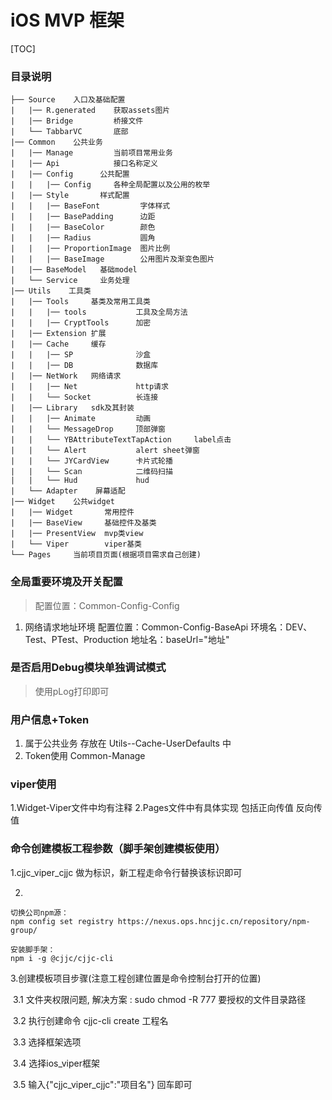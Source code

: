 # iOS MVP 框架

[TOC]



### 目录说明

```
├── Source    入口及基础配置
|   |── R.generated    获取assets图片         
|   |── Bridge         桥接文件 
|   └── TabbarVC       底部  
|── Common    公共业务
|   |── Manage         当前项目常用业务
|   |── Api            接口名称定义      
|   |── Config      公共配置
|   |   |── Config     各种全局配置以及公用的枚举
|   |── Style       样式配置
|   |   |── BaseFont         字体样式   
|   |   |── BasePadding      边距
|   |   |── BaseColor        颜色 
|   |   |── Radius           圆角
|   |   |── ProportionImage  图片比例  
|   |   |── BaseImage        公用图片及渐变色图片
|   |── BaseModel   基础model
|   └── Service     业务处理
|── Utils    工具类              
|   |── Tools     基类及常用工具类       
|   |   |── tools           工具及全局方法
|   |   |── CryptTools      加密
|   |── Extension 扩展
|   |── Cache     缓存
|   |   |── SP              沙盒
|   |   |── DB              数据库
|   |── NetWork   网络请求       
|   |   |── Net             http请求
|   |   └── Socket          长连接
|   |── Library   sdk及其封装       
|   |   |── Animate         动画
|   |   └── MessageDrop     顶部弹窗
|   |   └── YBAttributeTextTapAction     label点击
|   |   └── Alert           alert sheet弹窗
|   |   └── JYCardView      卡片式轮播
|   |   └── Scan            二维码扫描
|   |   └── Hud             hud
|   └── Adapter    屏幕适配
|── Widget    公共widget             
|   |── Widget       常用控件       
|   |── BaseView     基础控件及基类      
|   |── PresentView  mvp类view     
|   └── Viper        viper基类     
└── Pages     当前项目页面(根据项目需求自己创建)     
```


### 全局重要环境及开关配置

> 配置位置：Common-Config-Config
>

1. 网络请求地址环境
   配置位置：Common-Config-BaseApi
   环境名：DEV、Test、PTest、Production
   地址名：baseUrl="地址"


### 是否启用Debug模块单独调试模式
> 使用pLog打印即可
    


### 用户信息+Token
1. 属于公共业务 存放在 Utils--Cache-UserDefaults 中
2. Token使用 Common-Manage

   

### viper使用
1.Widget-Viper文件中均有注释
2.Pages文件中有具体实现 包括正向传值 反向传值


### 命令创建模板工程参数（脚手架创建模板使用）

1.cjjc_viper_cjjc 做为标识，新工程走命令行替换该标识即可

2.

```
切换公司npm源：
npm config set registry https://nexus.ops.hncjjc.cn/repository/npm-group/

安装脚手架：
npm i -g @cjjc/cjjc-cli
```

3.创建模板项目步骤(注意工程创建位置是命令控制台打开的位置)

​    3.1 文件夹权限问题, 解决方案 :  sudo chmod -R 777 要授权的文件目录路径

​	3.2 执行创建命令   cjjc-cli create 工程名

​	3.3 选择框架选项

​	3.4 选择ios_viper框架

​	3.5 输入{"cjjc_viper_cjjc":"项目名"} 回车即可
